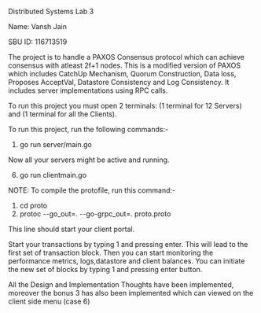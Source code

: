 Distributed Systems Lab 3

Name: Vansh Jain

SBU ID: 116713519


The project is to handle a PAXOS Consensus protocol which can achieve consensus with atleast 2f+1 nodes.
This is a modified version of PAXOS which includes CatchUp Mechanism, Quorum Construction, Data loss, Proposes AcceptVal, Datastore Consistency and Log Consistency.
It includes server implementations using RPC calls.

To run this project you must open 2 terminals: (1 terminal for 12 Servers) and (1 terminal for all the Clients).

To run this project, run the following commands:-

1. go run server/main.go 
   
Now all your servers might be active and running.

6. go run clientmain.go

NOTE: To compile the protofile, run this command:-
1. cd proto
2. protoc --go_out=. --go-grpc_out=. proto.proto



   
This line should start your client portal.

Start your transactions by typing 1 and pressing enter. This will lead to the first set of transaction block. Then you can start monitoring the performance metrics, logs,datastore and client balances. You can initiate the new set of blocks by typing 1 and pressing enter button.

All the Design and Implementation Thoughts have been implemented, moreover the bonus 3 has also been implemented which can viewed on the client side menu (case 6)










